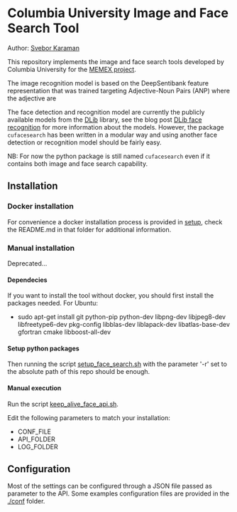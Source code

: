 # Columbia University Image and Face Search Tool

Author: [Svebor Karaman](mailto:svebor.karaman@columbia.edu)

This repository implements the image and face search tools developed 
by Columbia University for the [MEMEX project](https://www.darpa.mil/program/memex).

The image recognition model is based on the DeepSentibank feature representation 
that was trained targeting Adjective-Noun Pairs (ANP) where the adjective are  

The face detection and recognition model are currently the publicly available models from the [DLib](http://blog.dlib.net/) library, 
see the blog post [DLib face recognition](http://blog.dlib.net/2017/02/high-quality-face-recognition-with-deep.html) 
for more information about the models. However, the package `cufacesearch` has been written in a modular way and using 
another face detection or recognition model should be fairly easy.

NB: For now the python package is still named `cufacesearch` even if it contains both 
image and face search capability.

## Installation 

### Docker installation

For convenience a docker installation process is provided in [setup](./setup), 
check the README.md in that folder for additional information.

### Manual installation

Deprecated... 

#### Dependecies

If you want to install the tool without docker, you should first install the packages needed. 
For Ubuntu:

- sudo apt-get install git python-pip python-dev libpng-dev libjpeg8-dev libfreetype6-dev pkg-config libblas-dev liblapack-dev libatlas-base-dev gfortran cmake libboost-all-dev

#### Setup python packages 

Then running the script [setup_face_search.sh](./setup/setup_face_search.sh) with the parameter '-r' set to the absolute 
path of this repo should be enough.

#### Manual execution

Run the script [keep_alive_face_api.sh](./www/keep_alive_face_api.sh).

Edit the following parameters to match your installation:

- CONF_FILE
- API_FOLDER
- LOG_FOLDER

## Configuration

Most of the settings can be configured through a JSON file passed as parameter to the API.
Some examples configuration files are provided in the [./conf](conf) folder.




